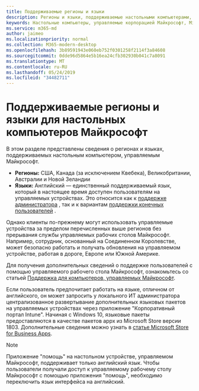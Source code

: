 ```yaml
---
title: Поддерживаемые регионы и языки
description: Регионы и языки, поддерживаемые настольными компьютерами, управляемыми Майкрософт
keywords: Настольные компьютеры, управляемые корпорацией Майкрософт, Microsoft 365, служба, документация
ms.service: m365-md
author: jaimeo
ms.localizationpriority: normal
ms.collection: M365-modern-desktop
ms.openlocfilehash: 3b89591943e060eb752f0301258f2114f3a84608
ms.sourcegitcommit: 0dde96d5864e5b16ea24cfb302930b041c7a8091
ms.translationtype: MT
ms.contentlocale: ru-RU
ms.lasthandoff: 05/24/2019
ms.locfileid: "34482711"
---
```

# <a name="microsoft-managed-desktop-supported-regions-and-languages"></a>Поддерживаемые регионы и языки для настольных компьютеров Майкрософт

В этом разделе представлены сведения о регионах и языках, поддерживаемых настольным компьютером, управляемым Майкрософт. 

- **Регионы:** США, Канада (за исключением Квебека), Великобритании, Австралии и Новой Зеландии
- **Языки:** Английский — единственный поддерживаемый язык, который в настоящее время доступен пользователям на управляемых устройствах. Это относится как к [поддержке администратора](https://docs.microsoft.com/microsoft-365/managed-desktop/working-with-managed-desktop/admin-support) , так и к вариантам [поддержки конечных пользователей](https://docs.microsoft.com/microsoft-365/managed-desktop/working-with-managed-desktop/end-user-support) . 

Однако клиенты по-прежнему могут использовать управляемые устройства за пределом перечисленных выше регионов без прерывания службы управляемых рабочих столов Майкрософт. Например, сотрудник, основанный на Соединенном Королевстве, может безопасно работать и получать обновления на управляемом устройстве, работая в дороге, Европе или Южной Америке.

Для получения дополнительных сведений о поддержке пользователей с помощью управляемого рабочего стола Майкрософт, ознакомьтесь со статьей [Поддержка для компьютеров, управляемых Майкрософт](https://docs.microsoft.com/microsoft-365/managed-desktop/service-description/support).

Если пользователь предпочитает работать на языке, отличном от английского, он может запросить у локального ИТ администратора централизованное развертывание дополнительных языковых пакетов на управляемых устройствах через приложение "Корпоративный портал Intune". Начиная с Windows 10, языковые пакеты предоставляются в качестве пакетов appx из Microsoft Store версии 1803. Дополнительные сведения можно узнать в [статье Microsoft Store for Business Apps](https://docs.microsoft.com/microsoft-365/managed-desktop/get-started/deploy-apps#msfb-apps).


>[!NOTE]
>Приложение "помощь" на настольном устройстве, управляемом Майкрософт, поддерживает только английский язык. Чтобы пользователи получали доступ к управляемому рабочему столу Майкрософт с помощью приложения "помощь", необходимо переключить язык интерфейса на английский.